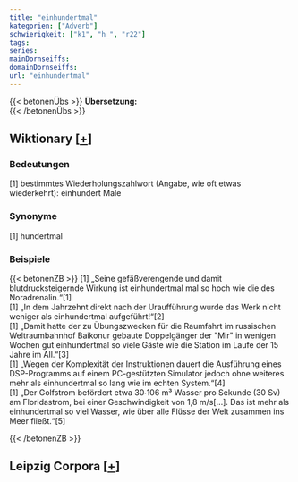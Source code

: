 ```yaml
---
title: "einhundertmal"
kategorien: ["Adverb"]
schwierigkeit: ["k1", "h_", "r22"]
tags:
series:
mainDornseiffs:
domainDornseiffs:
url: "einhundertmal"
---
```


{{< betonenÜbs >}}
**Übersetzung:**  
{{< /betonenÜbs >}}

## Wiktionary [[+](https://de.wiktionary.org/wiki/einhundertmal)]

### Bedeutungen
[1] bestimmtes Wiederholungszahlwort (Angabe, wie oft etwas wiederkehrt): einhundert Male  

### Synonyme
[1] hundertmal  

### Beispiele
{{< betonenZB >}}
[1] „Seine gefäßverengende und damit blutdrucksteigernde Wirkung ist einhundertmal mal so hoch wie die des Noradrenalin.“[1]  
[1] „In dem Jahrzehnt direkt nach der Uraufführung wurde das Werk nicht weniger als einhundertmal aufgeführt!“[2]  
[1] „Damit hatte der zu Übungszwecken für die Raumfahrt im russischen Weltraumbahnhof Baikonur gebaute Doppelgänger der "Mir" in wenigen Wochen gut einhundertmal so viele Gäste wie die Station im Laufe der 15 Jahre im All.“[3]  
[1] „Wegen der Komplexität der Instruktionen dauert die Ausführung eines DSP-Programms auf einem PC-gestützten Simulator jedoch ohne weiteres mehr als einhundertmal so lang wie im echten System.“[4]  
[1] „Der Golfstrom befördert etwa 30∙106 m³ Wasser pro Sekunde (30 Sv) am Floridastrom, bei einer Geschwindigkeit von 1,8 m/s[…]. Das ist mehr als einhundertmal so viel Wasser, wie über alle Flüsse der Welt zusammen ins Meer fließt.“[5]  

{{< /betonenZB >}}

## Leipzig Corpora [[+](https://corpora.uni-leipzig.de/en/res?word=einhundertmal&corpusId=deu_newscrawl-public_2018)]

